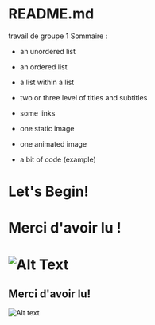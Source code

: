 # README.md
travail de groupe 1
Sommaire :
* an unordered list

* an ordered list

* a list within a list

* two or three level of titles and subtitles

* some links

* one static image

* one animated image

* a bit of code (example)












# Let's Begin!








































# **Merci d'avoir lu !**
![Alt Text](https://media.giphy.com/media/3ohjUTvwPpXtvCt1f2/giphy.gif)
=======






## **Merci d'avoir lu!**
![Alt text](https://github.com/julie1030/README.md/blob/29d77fd56cdb3530d82cbd43a611a4cc9c0ff969/giphy%20(1).gif)


